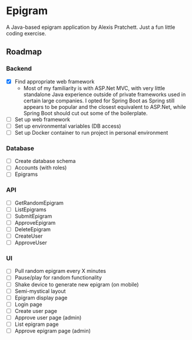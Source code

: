# Epigram
A Java-based epigram application by Alexis Pratchett. Just a fun little coding exercise.
## Roadmap
### Backend
- [X] Find appropriate web framework
  - Most of my familiarity is with ASP.Net MVC, with very little standalone Java experience outside of private frameworks used in certain large companies. I opted for Spring Boot as Spring still appears to be popular and the closest equivalent to ASP.Net, while Spring Boot should cut out some of the boilerplate. 
- [ ] Set up web framework 
- [ ] Set up environmental variables (DB access)
- [ ] Set up Docker container to run project in personal environment
### Database
- [ ] Create database schema
- [ ] Accounts (with roles)
- [ ] Epigrams
### API
- [ ] GetRandomEpigram
- [ ] ListEpigrams
- [ ] SubmitEpigram
- [ ] ApproveEpigram
- [ ] DeleteEpigram
- [ ] CreateUser
- [ ] ApproveUser
### UI
- [ ] Pull random epigram every X minutes
- [ ] Pause/play for random functionality
- [ ] Shake device to generate new epigram (on mobile)
- [ ] Semi-mystical layout
- [ ] Epigram display page
- [ ] Login page
- [ ] Create user page
- [ ] Approve user page (admin)
- [ ] List epigram page
- [ ] Approve epigram page (admin)